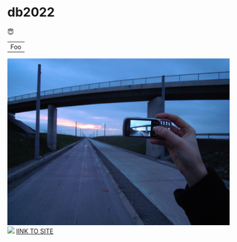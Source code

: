 # db2022
😇

<table>
    <tr>
        <td>Foo</td>
    </tr>
</table>
<img src="pic.png">
<img src ="https://img.freepik.com/premium-vector/abstract-dynamic-blue-orange-background_67845-1390.jpg?w=2000">
<a href ="file:///Users/zaki/Library/server/db2022/index.html"> lINK TO SITE</a>

